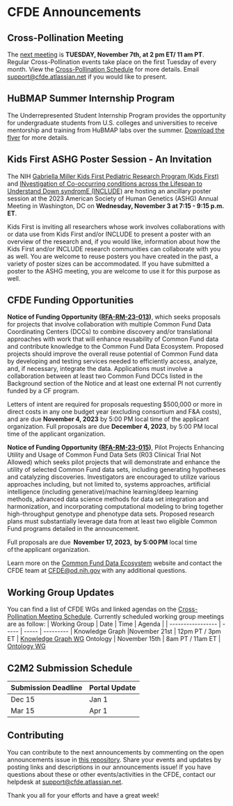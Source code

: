 # CFDE Announcements

## Cross-Pollination Meeting
The [next meeting](https://docs.google.com/document/d/1MuCsUx3MwPZfA4mNtDopMb5P20ZReptE2qTXUdq5V8k/edit?usp=sharing) is **TUESDAY, November 7th, at 2 pm ET/ 11 am PT**. Regular Cross-Pollination events take place on the first Tuesday of every month. View the [Cross-Pollination Schedule](https://docs.google.com/spreadsheets/d/1hQAeOLkivUZZnwZ_KxfGw3neezMaWbrPk9nnFiKfQGA/edit?usp=sharing) for more details. Email [support@cfde.atlassian.net](mailto:support@cfde.atlassian.net) if you would like to present.

## HuBMAP Summer Internship Program
The Underrepresented Student Internship Program provides the opportunity for undergraduate students from U.S. colleges and
universities to receive mentorship and training from HuBMAP labs over the summer. [Download the flyer](https://github.com/nih-cfde/announcements/files/13209400/HuBMAP.Internship.Flyer.pdf) for more details.

## Kids First ASHG Poster Session - An Invitation
The NIH [Gabriella Miller Kids First Pediatric Research Program (Kids First)](https://kidsfirstdrc.org/) and [INvestigation of Co-occurring conditions across the Lifespan to Understand Down syndromE (INCLUDE)](https://includedcc.org/) are hosting an ancillary poster session at the 2023 American Society of Human Genetics (ASHG) Annual Meeting in Washington, DC on  **Wednesday, November 3 at 7:15 - 9:15 p.m. ET**. 

Kids First is inviting all researchers whose work involves collaborations with or data use from Kids First and/or INCLUDE to present a poster with an overview of the research and, if you would like, information about how the Kids First and/or INCLUDE research communities can collaborate with you as well. You are welcome to reuse posters you have created in the past, a variety of poster sizes can be accommodated. If you have submitted a poster to the ASHG meeting, you are welcome to use it for this purpose as well.  

## CFDE Funding Opportunities
**Notice of Funding Opportunity ([RFA-RM-23-013](https://grants.nih.gov/grants/guide/rfa-files/RFA-RM-23-013.html))**, which seeks proposals for projects that involve collaboration with multiple Common Fund Data Coordinating Centers (DCCs) to combine discovery and/or translational approaches with work that will enhance reusability of Common Fund data and contribute knowledge to the Common Fund Data Ecosystem. Proposed projects should improve the overall reuse potential of Common Fund data by developing and testing services needed to efficiently access, analyze, and, if necessary, integrate the data. Applications must involve a collaboration between at least two Common Fund DCCs listed in the Background section of the Notice and at least one external PI not currently funded by a CF program. 

Letters of intent are required for proposals requesting $500,000 or more in direct costs in any one budget year (excluding consortium and F&A costs), and are due **November 4, 2023** by 5:00 PM local time of the applicant organization. Full proposals are due **December 4, 2023**, by 5:00 PM local time of the applicant organization.

 **Notice of Funding Opportunity ([RFA-RM-23-015](https://grants.nih.gov/grants/guide/rfa-files/RFA-RM-23-015.html))**, Pilot Projects Enhancing Utility and Usage of Common Fund Data Sets (R03 Clinical Trial Not Allowed) which seeks pilot projects that will demonstrate and enhance the utility of selected Common Fund data sets, including generating hypotheses and catalyzing discoveries. Investigators are encouraged to utilize various approaches including, but not limited to, systems approaches, artificial intelligence (including generative)/machine learning/deep learning methods, advanced data science methods for data set integration and harmonization, and incorporating computational modeling to bring together high-throughput genotype and phenotype data sets. Proposed research plans must substantially leverage data from at least two eligible Common Fund programs detailed in the announcement.  

Full proposals are due  **November 17, 2023,  by 5:00 PM** local time of the applicant organization.   

Learn more on the [Common Fund Data Ecosystem](https://commonfund.nih.gov/dataecosystem) website and contact the CFDE team at [CFDE@od.nih.gov](mailto:CFDE@od.nih.gov) with any additional questions.    

## Working Group Updates
You can find a list of CFDE WGs and linked agendas on the [Cross-Pollination Meeting Schedule](https://docs.google.com/spreadsheets/d/1hQAeOLkivUZZnwZ_KxfGw3neezMaWbrPk9nnFiKfQGA/edit?usp=sharing). Currently scheduled working group meetings are as follow: 
| Working Group | Date | Time | Agenda |
| ----------------- | ----- | ----- | --------- | 
Knowledge Graph |November 21st | 12pm PT / 3pm ET | [Knowledge Graph WG](https://docs.google.com/document/d/1WvpkLxWPW0XxZsam6jEJeEUQr2sQ0EWC/edit?usp=sharing&ouid=111367545760360703840&rtpof=true&sd=true)
Ontology | November 15th  | 8am PT / 11am ET | [Ontology WG](https://docs.google.com/document/d/1VoHHBeWfol6XNJa3kzOnOFuTaIrcLYbqKYQcOnj1oh4/edit?usp=sharing)

## C2M2 Submission Schedule
| Submission Deadline | Portal Update |
| ---------------------- | -----------------|
Dec 15 | Jan 1
Mar 15 | Apr 1

## Contributing
You can contribute to the next announcements by commenting on the open announcements issue in [this repository](https://github.com/nih-cfde/announcements/issues). Share your events and updates by posting links and descriptions in our announcements issue! If you have questions about these or other events/activities in the CFDE, contact our helpdesk at [support@cfde.atlassian.net](mailto:support@cfde.atlassian.net).

Thank you all for your efforts and have a great week!
